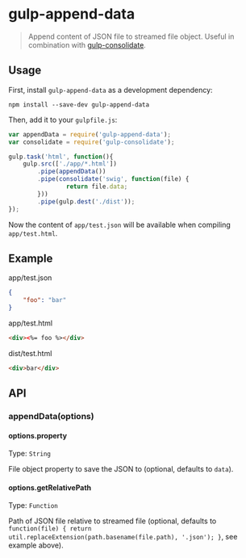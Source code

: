 # gulp-append-data
> Append content of JSON file to streamed file object. Useful in combination with [gulp-consolidate](https://github.com/timrwood/gulp-consolidate).

## Usage

First, install `gulp-append-data` as a development dependency:

```shell
npm install --save-dev gulp-append-data
```

Then, add it to your `gulpfile.js`:

```javascript
var appendData = require('gulp-append-data');
var consolidate = require('gulp-consolidate');

gulp.task('html', function(){
	gulp.src(['./app/*.html'])
		.pipe(appendData())
		.pipe(consolidate('swig', function(file) {
				return file.data;
		}))
		.pipe(gulp.dest('./dist'));
});
```

Now the content of ```app/test.json``` will be available when compiling ```app/test.html```.

## Example

app/test.json
```json
{
	"foo": "bar"
}
```

app/test.html
```html
<div><%= foo %></div>
```

dist/test.html
```html
<div>bar</div>
```

## API

### appendData(options)

#### options.property
Type: `String`

File object property to save the JSON to (optional, defaults to ```data```).

#### options.getRelativePath
Type: `Function`

Path of JSON file relative to streamed file (optional, defaults to ```function(file) { return util.replaceExtension(path.basename(file.path), '.json'); }```, see example above).

